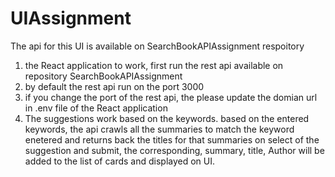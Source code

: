 # UIAssignment

The api for this UI is available on SearchBookAPIAssignment respoitory

1. the React application to work, first run the rest api available on repository SearchBookAPIAssignment
2. by default the rest api run on the port 3000
3. if you change the port of the rest api, the please update the domian url in .env file of the React application
4. The suggestions work based on the keywords. based on the entered keywords, the api crawls all the summaries to match the keyword enetered
and returns back the titles for that summaries
on select of the suggestion and submit, the corresponding, summary, title, Author will be added to the list of cards and 
displayed on UI.
